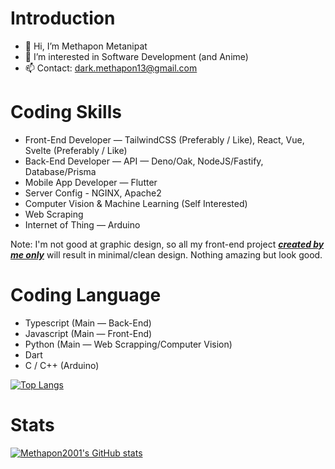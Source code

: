 # Introduction

- 👋 Hi, I’m Methapon Metanipat
- 👀 I’m interested in Software Development (and Anime)
- 📫 Contact: dark.methapon13@gmail.com

# Coding Skills
- Front-End Developer — TailwindCSS (Preferably / Like), React, Vue, Svelte (Preferably / Like)
- Back-End Developer — API — Deno/Oak, NodeJS/Fastify, Database/Prisma
- Mobile App Developer — Flutter
- Server Config - NGINX, Apache2
- Computer Vision & Machine Learning (Self Interested)
- Web Scraping
- Internet of Thing — Arduino

Note: I'm not good at graphic design, so all my front-end project <ins>***created by me only***</ins> will result in minimal/clean design. Nothing amazing but look good.

# Coding Language
- Typescript (Main — Back-End)
- Javascript (Main — Front-End)
- Python (Main — Web Scrapping/Computer Vision)
- Dart
- C / C++ (Arduino)

[![Top Langs](https://github-readme-stats.vercel.app/api/top-langs/?username=methapon2001&theme=tokyonight&layout=compact)](https://github.com/anuraghazra/github-readme-stats)

# Stats
[![Methapon2001's GitHub stats](https://github-readme-stats.vercel.app/api?username=methapon2001&theme=tokyonight)](https://github.com/anuraghazra/github-readme-stats)
<!---
Methapon2001/Methapon2001 is a ✨ special ✨ repository because its `README.md` (this file) appears on your GitHub profile.
You can click the Preview link to take a look at your changes.
--->
